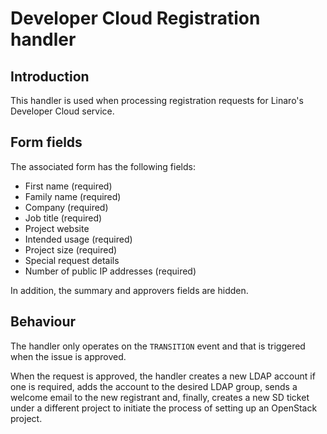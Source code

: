 # Developer Cloud Registration handler

## Introduction

This handler is used when processing registration requests for Linaro's Developer Cloud service.

## Form fields

The associated form has the following fields:

* First name (required)
* Family name (required)
* Company (required)
* Job title (required)
* Project website
* Intended usage (required)
* Project size (required)
* Special request details
* Number of public IP addresses (required)

In addition, the summary and approvers fields are hidden.

## Behaviour

The handler only operates on the `TRANSITION` event and that is triggered when the issue is approved.

When the request is approved, the handler creates a new LDAP account if one is required, adds the account to the desired LDAP group, sends a welcome email to the new registrant and, finally, creates a new SD ticket under a different project to initiate the process of setting up an OpenStack project.
